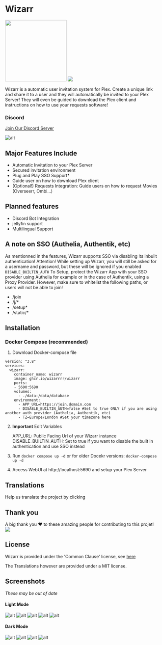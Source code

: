 # Wizarr 

<img src="./screenshots/wizard.png" height="200">

<img src="https://github.com/Wizarrrr/wizarr/actions/workflows/docker-build.yml/badge.svg">

Wizarr is a automatic user invitation system for Plex. Create a unique link and share it to a user and they will automatically be invited to your Plex Server! They will even be guided to download the Plex client and instructions on how to use your requests software!

### **Discord**
[Join Our Discord Server](https://discord.gg/UfQvvz7eXx)

![alt](./screenshots/welcome.png)


## Major Features Include

- Automatic Invitation to your Plex Server
- Secured invitation environment
- Plug and Play SSO Support*
- Guide user on how to download Plex client
- (Optional!) Requests Integration: Guide users on how to request Movies (Overseerr, Ombi...)

## Planned features

- Discord Bot Integration
- jellyfin support
- Multilingual Support


## A note on SSO (Authelia, Authentik, etc)

As mentionned in the features, Wizarr supports SSO via disabling its inbuilt authentication!
Attention! While setting up Wizarr, you will still be asked for a username and password, but these will be ignored if you enabled `DISABLE_BUILTIN_AUTH`
To Setup, protect the Wizarr App with your SSO provider using Authelia for example or in the case of Authentik, using a Proxy Provider.
However, make sure to whitelist the following paths, or users will not be able to join!
- /join
- /j/*
- /setup*
- /static/*

## Installation

### Docker Compose (recommended)

1. Download Docker-compose file

```
version: "3.8"
services:
  wizarr:
    container_name: wizarr
    image: ghcr.io/wizarrrr/wizarr
    ports:
    - 5690:5690
    volumes:
      - ./data:/data/database
    environment:
      - APP_URL=https://join.domain.com
      - DISABLE_BUILTIN_AUTH=false #Set to true ONLY if you are using another auth provider (Authelia, Authentik, etc)
      - TZ=Europe/London #Set your timezone here
```

2.  **Important** Edit Variables

    APP_URL: Public Facing Url of your Wizarr instance
    DISABLE_BUILTIN_AUTH: Set to true if you want to disable the built in authentication and use SSO instead

3.  Run `docker compose up -d` or for older Docekr versions: `docker-compose up -d`
4.  Access WebUI at http://localhost:5690 and setup your Plex Server


## Translations

Help us translate the project by clicking [](https://hosted.weblate.org/engage/wizarr/)

## Thank you

A big thank you ❤️ to these amazing people for contributing to this projet!
<a href="https://github.com/wizarrrr/wizarr/graphs/contributors">
  <img src="https://contrib.rocks/image?repo=wizarrrr/wizarr" />
</a>


## License

Wizarr is provided under the 'Common Clause' license, see [here](./LICENSE.md)

The Translations however are provided under a MIT license.

## Screenshots

*These may be out of date*

#### Light Mode
![alt](./screenshots/share.png)
![alt](./screenshots/tips-light.png)
![alt](./screenshots/invitation.png)
![alt](./screenshots/Download.png)
![alt](./screenshots/request.png)

#### Dark Mode
![alt](./screenshots/download_dark.png)
![alt](./screenshots/tips-dark.png)
![alt](./screenshots/join_dark.png)
![alt](./screenshots/welcome_dark.png)

